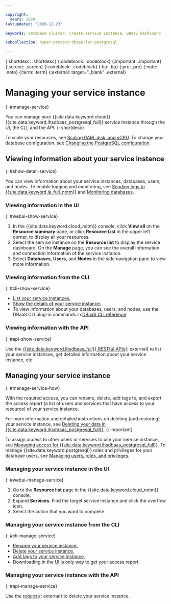 ```yaml
---

copyright:
  years: 2020
lastupdated: "2020-12-23"

keywords: database cluster, create service instance, DBaaS dashboard

subcollection: hyper-protect-dbaas-for-postgresql

---
```


{:shortdesc: .shortdesc}
{:codeblock: .codeblock}
{:important: .important}
{:screen: .screen}
{:codeblock: .codeblock}
{:tip: .tip}
{:pre: .pre}
{:note: .note}
{:term: .term}
{:external: target="_blank" .external}

# Managing your service instance
{: #manage-service}

You can manage your {{site.data.keyword.cloud}} {{site.data.keyword.ihsdbaas_postgresql_full}} service instance through the UI, the CLI, and the API.
{: shortdesc}

To scale your resources, see [Scaling RAM, disk, and vCPU](/docs/hyper-protect-dbaas-for-postgresql?topic=hyper-protect-dbaas-for-postgresql-resources-scaling). To change your database configuration, see [Changing the PostgreSQL configuration](/docs/hyper-protect-dbaas-for-postgresql?topic=hyper-protect-dbaas-for-postgresql-changing-configuration).

## Viewing information about your service instance
{: #show-detail-service}

You can view information about your service instances, databases, users, and nodes. To enable logging and monitoring, see [Sending logs to {{site.data.keyword.la_full_notm}}](/docs/hyper-protect-dbaas-for-postgresql?topic=hyper-protect-dbaas-for-postgresql-sendlogs) and [Monitoring databases](/docs/hyper-protect-dbaas-for-postgresql?topic=hyper-protect-dbaas-for-postgresql-monitor).

### Viewing information in the UI
{: #webui-show-service}

1. In the {{site.data.keyword.cloud_notm}} console, click **View all** on the **Resource summary** pane, or click **Resource List** in the upper left corner, to display all your resources.
2. Select the service instance on the **Resource list** to display the service dashboard. On the **Manage** page, you can see the overall information and connection information of the service instance.
3. Select **Databases**, **Users**, and **Nodes** in the side navigation pane to view more information.

### Viewing information from the CLI
{: #cli-show-service}

- [List your service instances.](/docs/cli?topic=cli-ibmcloud_commands_resource#ibmcloud_resource_service_instances)
- [Show the details of your service instance.](/docs/cli?topic=cli-ibmcloud_commands_resource#ibmcloud_resource_service_instance)
- To view information about your databases, users, and nodes, use the DBaaS CLI plug-in commands in [DBaaS CLI reference](/docs/hyper-protect-dbaas-for-postgresql?topic=hyper-protect-dbaas-for-postgresql-dbaas_cli_plugin).

### Viewing information with the API
{: #api-show-service}

Use the [{{site.data.keyword.ihsdbaas_full}} RESTful APIs](/apidocs/hyperp-dbaas/hyperp-dbaas-v3#get-service-instances){: external} to list your service instances, get detailed information about your service instance, etc.

## Managing your service instance
{: #manage-service-how}

With the required access, you can rename, delete, add tags to, and export the access report (a list of users and services that have access to your resource) of your service instance.

For more information and detailed instructions on deleting (and restoring) your service instance, see [Deleting your data in {{site.data.keyword.ihsdbaas_postgresql_full}}](/docs/hyper-protect-dbaas-for-postgresql?topic=hyper-protect-dbaas-for-postgresql-data-security#data-delete).
{: important}

To assign access to other users or services to use your service instance, see [Managing access for {{site.data.keyword.ihsdbaas_postgresql_full}}](/docs/hyper-protect-dbaas-for-postgresql?topic=hyper-protect-dbaas-for-postgresql-iam). To manage {{site.data.keyword.postgresql}} roles and privileges for your database users, see [Managing users, roles, and privileges](/docs/hyper-protect-dbaas-for-postgresql?topic=hyper-protect-dbaas-for-postgresql-user-management).

### Managing your service instance in the UI
{: #webui-manage-service}

1. Go to the **Resource list** page in the {{site.data.keyword.cloud_notm}} console.
2. Expand **Services**. Find the target service instance and click the overflow icon.
3. Select the action that you want to complete.

### Managing your service instance from the CLI
{: #cli-manage-service}

- [Rename your service instance.](/docs/cli?topic=cli-ibmcloud_commands_resource#ibmcloud_resource_service_instance_update)
- [Delete your service instance.](/docs/cli?topic=cli-ibmcloud_commands_resource#ibmcloud_resource_service_instance_delete)
- [Add tags to your service instance.](/docs/cli?topic=cli-ibmcloud_commands_resource#ibmcloud_resource_tag_attach)
- Downloading in the [UI](/docs/hyper-protect-dbaas-for-postgresql?topic=hyper-protect-dbaas-for-postgresql-manage-service#webui-manage-service) is only way to get your access report. 

### Managing your service instance with the API
{: #api-manage-service}

Use the [request](/apidocs/hyperp-dbaas/hyperp-dbaas-v3#delete-a-service-instance){: external} to delete your service instance.
